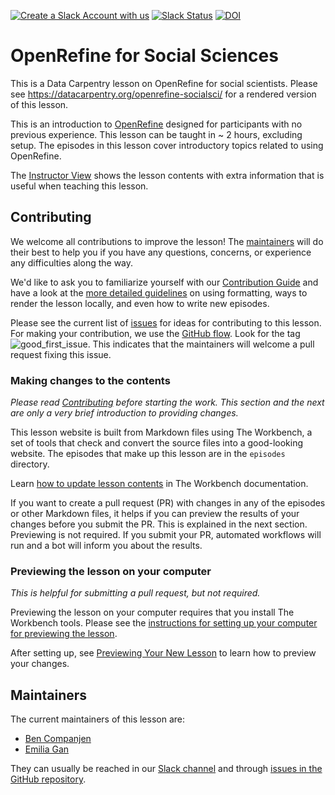 [![Create a Slack Account with us](https://img.shields.io/badge/Create_Slack_Account-The_Carpentries-071159.svg)](https://swc-slack-invite.herokuapp.com/)
[![Slack Status](https://img.shields.io/badge/Slack_Channel-dc--socsci--openref-E01563.svg)][Slack channel]
[![DOI](https://zenodo.org/badge/92422790.svg)](https://zenodo.org/badge/latestdoi/92422790)

# OpenRefine for Social Sciences

This is a Data Carpentry lesson on OpenRefine for social scientists.
Please see <https://datacarpentry.org/openrefine-socialsci/> for a rendered version of this lesson.

This is an introduction to [OpenRefine] designed for participants with no previous experience.
This lesson can be taught in ~ 2 hours, excluding setup.
The episodes in this lesson cover introductory topics related to using OpenRefine.

The [Instructor View][in] shows the lesson contents with extra information that is useful
when teaching this lesson.

## Contributing

We welcome all contributions to improve the lesson!
The [maintainers](#maintainers) will do their best to help you if you have any
questions, concerns, or experience any difficulties along the way.

We'd like to ask you to familiarize yourself with our [Contribution Guide](CONTRIBUTING.md) and
have a look at the [more detailed guidelines][sandpaper-docs] on using formatting, ways to render
the lesson locally, and even how to write new episodes.

Please see the current list of [issues][ghri] for ideas for contributing to this lesson.
For making your contribution, we use the [GitHub flow][github-flow].
Look for the tag ![good\_first\_issue](https://img.shields.io/badge/-good%20first%20issue-gold.svg).
This indicates that the maintainers will welcome a pull request fixing this issue.

### Making changes to the contents

*Please read [Contributing](CONTRIBUTING.md) before starting the work.
This section and the next are only a very brief introduction to providing changes.*

This lesson website is built from Markdown files using The Workbench, a set of tools
that check and convert the source files into a good-looking website.
The episodes that make up this lesson are in the `episodes` directory.

Learn [how to update lesson contents](https://carpentries.github.io/sandpaper-docs/episodes.html) in The Workbench documentation.

If you want to create a pull request (PR) with changes in any of the episodes or other Markdown
files, it helps if you can preview the results of your changes before you submit the PR.
This is explained in the next section.
Previewing is not required. If you submit your PR, automated workflows will run and a bot
will inform you about the results.

### Previewing the lesson on your computer

*This is helpful for submitting a pull request, but not required.*

Previewing the lesson on your computer requires that you install The Workbench tools.
Please see the [instructions for setting up your computer for previewing the lesson][sandpaper-docs].

After setting up, see [Previewing Your New Lesson][check] to learn how to preview your changes.

## Maintainers

The current maintainers of this lesson are:

- [Ben Companjen](https://github.com/bencomp)
- [Emilia Gan](https://github.com/efran)

They can usually be reached in our [Slack channel] and through [issues in the GitHub
repository][ghri].

[Slack channel]: https://swcarpentry.slack.com/messages/C9Y0UEXPY
[in]: https://datacarpentry.org/openrefine-socialsci/instructor/index.html
[sandpaper-docs]: https://carpentries.github.io/sandpaper-docs/index.html
[ghri]: https://github.com/datacarpentry/openrefine-socialsci/issues
[github-flow]: https://guides.github.com/introduction/flow/
[check]: https://carpentries.github.io/sandpaper-docs/introduction.html#preview
[OpenRefine]: https://openrefine.org/
